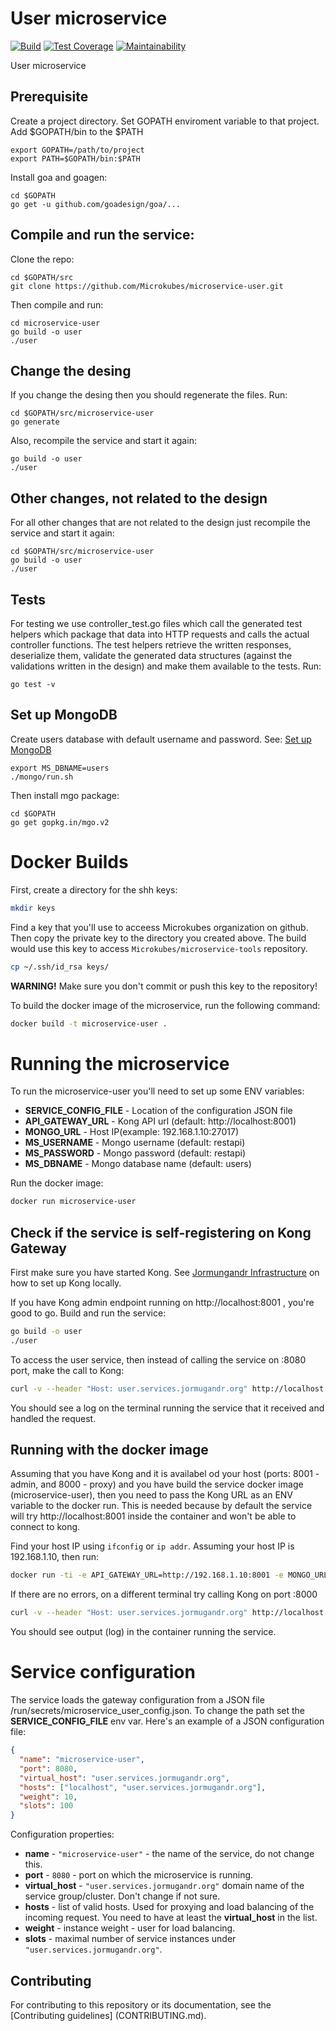 # User microservice

[![Build](https://travis-ci.com/Microkubes/microservice-user.svg?token=UB5yzsLHNSbtjSYrGbWf&branch=master)](https://travis-ci.com/Microkubes/microservice-user)
[![Test Coverage](https://api.codeclimate.com/v1/badges/2cf4d5d4a0ade7c5c358/test_coverage)](https://codeclimate.com/repos/5971a9ed730e750274000347/test_coverage)
[![Maintainability](https://api.codeclimate.com/v1/badges/2cf4d5d4a0ade7c5c358/maintainability)](https://codeclimate.com/repos/5971a9ed730e750274000347/maintainability)

User microservice

## Prerequisite
Create a project directory. Set GOPATH enviroment variable to that project. Add $GOPATH/bin to the $PATH
```
export GOPATH=/path/to/project
export PATH=$GOPATH/bin:$PATH
```
Install goa and goagen:
```
cd $GOPATH
go get -u github.com/goadesign/goa/...
```

## Compile and run the service:
Clone the repo:
```
cd $GOPATH/src
git clone https://github.com/Microkubes/microservice-user.git
```
Then compile and run:
```
cd microservice-user
go build -o user
./user
```

## Change the desing
If you change the desing then you should regenerate the files. Run:
```
cd $GOPATH/src/microservice-user
go generate
```
Also, recompile the service and start it again:
```
go build -o user
./user
```

## Other changes, not related to the design
For all other changes that are not related to the design just recompile the service and start it again:
```
cd $GOPATH/src/microservice-user
go build -o user
./user
```

## Tests
For testing we use controller_test.go files which call the generated test helpers which package that data into HTTP requests and calls the actual controller functions. The test helpers retrieve the written responses, deserialize them, validate the generated data structures (against the validations written in the design) and make them available to the tests. Run:
```
go test -v
```

## Set up MongoDB
Create users database with default username and password.
See: [Set up MongoDB](https://github.com/Microkubes/jormungandr-infrastructure#mongodb--v346-)
```
export MS_DBNAME=users
./mongo/run.sh
```
Then install mgo package:
```
cd $GOPATH
go get gopkg.in/mgo.v2
```

# Docker Builds

First, create a directory for the shh keys:
```bash
mkdir keys
```

Find a key that you'll use to acceess Microkubes organization on github. Then copy the
private key to the directory you created above. The build would use this key to
access ```Microkubes/microservice-tools``` repository.

```bash
cp ~/.ssh/id_rsa keys/
```

**WARNING!** Make sure you don't commit or push this key to the repository!

To build the docker image of the microservice, run the following command:
```bash
docker build -t microservice-user .
```

# Running the microservice

To run the microservice-user you'll need to set up some ENV variables:

 * **SERVICE_CONFIG_FILE** - Location of the configuration JSON file
 * **API_GATEWAY_URL** - Kong API url (default: http://localhost:8001)
 * **MONGO_URL** - Host IP(example: 192.168.1.10:27017)
 * **MS_USERNAME** - Mongo username (default: restapi)
 * **MS_PASSWORD** - Mongo password (default: restapi)
 * **MS_DBNAME** - Mongo database name (default: users)

Run the docker image:
```bash
docker run microservice-user
```

## Check if the service is self-registering on Kong Gateway

First make sure you have started Kong. See [Jormungandr Infrastructure](https://github.com/Microkubes/jormungandr-infrastructure)
on how to set up Kong locally.

If you have Kong admin endpoint running on http://localhost:8001 , you're good to go.
Build and run the service:
```bash
go build -o user
./user
```

To access the user service, then instead of calling the service on :8080 port,
make the call to Kong:

```bash
curl -v --header "Host: user.services.jormugandr.org" http://localhost:8000/user/1
```

You should see a log on the terminal running the service that it received and handled the request.

## Running with the docker image

Assuming that you have Kong and it is availabel od your host (ports: 8001 - admin, and 8000 - proxy) and
you have build the service docker image (microservice-user), then you need to pass
the Kong URL as an ENV variable to the docker run. This is needed because by default
the service will try http://localhost:8001 inside the container and won't be able to connect to kong.

Find your host IP using ```ifconfig``` or ```ip addr```.
Assuming your host IP is 192.168.1.10, then run:

```bash
docker run -ti -e API_GATEWAY_URL=http://192.168.1.10:8001 -e MONGO_URL=192.168.1.10:27017 microservice-user
```

If there are no errors, on a different terminal try calling Kong on port :8000

```bash
curl -v --header "Host: user.services.jormugandr.org" http://localhost:8000/user/1
```

You should see output (log) in the container running the service.



# Service configuration

The service loads the gateway configuration from a JSON file /run/secrets/microservice_user_config.json. To change the path set the
**SERVICE_CONFIG_FILE** env var.
Here's an example of a JSON configuration file:

```json
{
  "name": "microservice-user",
  "port": 8080,
  "virtual_host": "user.services.jormugandr.org",
  "hosts": ["localhost", "user.services.jormugandr.org"],
  "weight": 10,
  "slots": 100
}
```

Configuration properties:
 * **name** - ```"microservice-user"``` - the name of the service, do not change this.
 * **port** - ```8080``` - port on which the microservice is running.
 * **virtual_host** - ```"user.services.jormugandr.org"``` domain name of the service group/cluster. Don't change if not sure.
 * **hosts** - list of valid hosts. Used for proxying and load balancing of the incoming request. You need to have at least the **virtual_host** in the list.
 * **weight** - instance weight - user for load balancing.
 * **slots** - maximal number of service instances under ```"user.services.jormugandr.org"```.

## Contributing

For contributing to this repository or its documentation, see the [Contributing guidelines]            (CONTRIBUTING.md).
